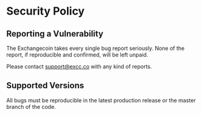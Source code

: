 # Security Policy

## Reporting a Vulnerability

The Exchangecoin takes every single bug report seriously. None of the report, if reproducible and confirmed, will be left unpaid.

Please contact support@excc.co with any kind of reports.

## Supported Versions

All bugs must be reproducible in the latest production release or the master branch of the code.
